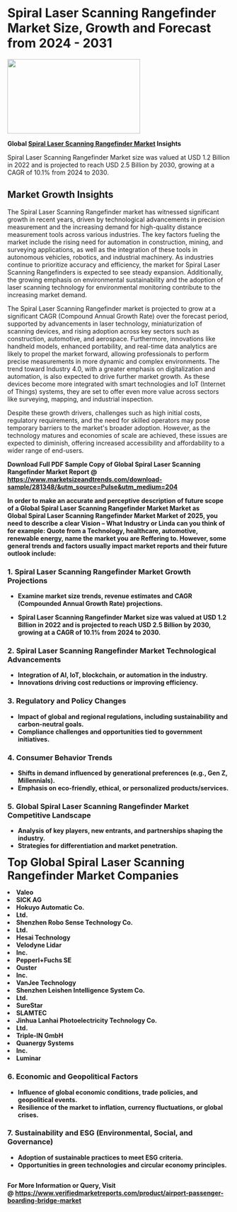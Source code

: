 <H1>Spiral Laser Scanning Rangefinder Market Size, Growth and Forecast from 2024 - 2031</H1><img class="aligncenter size-medium wp-image-584254" src="https://thirdeyenews.in/wp-content/uploads/2024/09/Global-Market-Research-300x168.jpeg" alt="" width="300" height="168" /><p><strong>Global&nbsp;<a href="https://www.marketsizeandtrends.com/download-sample/281348/&amp;utm_source=Pulse&amp;utm_medium=204">Spiral Laser Scanning Rangefinder Market</a> Insights</strong></p><p>Spiral Laser Scanning Rangefinder Market size was valued at USD 1.2 Billion in 2022 and is projected to reach USD 2.5 Billion by 2030, growing at a CAGR of 10.1% from 2024 to 2030.</p><p><h2>Market Growth Insights</h2> <p>The Spiral Laser Scanning Rangefinder market has witnessed significant growth in recent years, driven by technological advancements in precision measurement and the increasing demand for high-quality distance measurement tools across various industries. The key factors fueling the market include the rising need for automation in construction, mining, and surveying applications, as well as the integration of these tools in autonomous vehicles, robotics, and industrial machinery. As industries continue to prioritize accuracy and efficiency, the market for Spiral Laser Scanning Rangefinders is expected to see steady expansion. Additionally, the growing emphasis on environmental sustainability and the adoption of laser scanning technology for environmental monitoring contribute to the increasing market demand.</p> <p><strong></strong></p> <p>The Spiral Laser Scanning Rangefinder market is projected to grow at a significant CAGR (Compound Annual Growth Rate) over the forecast period, supported by advancements in laser technology, miniaturization of scanning devices, and rising adoption across key sectors such as construction, automotive, and aerospace. Furthermore, innovations like handheld models, enhanced portability, and real-time data analytics are likely to propel the market forward, allowing professionals to perform precise measurements in more dynamic and complex environments. The trend toward Industry 4.0, with a greater emphasis on digitalization and automation, is also expected to drive further market growth. As these devices become more integrated with smart technologies and IoT (Internet of Things) systems, they are set to offer even more value across sectors like surveying, mapping, and industrial inspection. <p>Despite these growth drivers, challenges such as high initial costs, regulatory requirements, and the need for skilled operators may pose temporary barriers to the market's broader adoption. However, as the technology matures and economies of scale are achieved, these issues are expected to diminish, offering increased accessibility and affordability to a wider range of end-users.</p> <p><strong></p><p><span class=""><strong>Download Full PDF Sample Copy of Global Spiral Laser Scanning Rangefinder Market Report</strong> @ <a href="https://www.marketsizeandtrends.com/download-sample/281348/&amp;utm_source=Pulse&amp;utm_medium=204" target="_blank">https://www.marketsizeandtrends.com/download-sample/281348/&amp;utm_source=Pulse&amp;utm_medium=204</a></span></p><p>In order to make an accurate and perceptive description of future scope of a Global&nbsp;Spiral Laser Scanning Rangefinder Market Market as Global&nbsp;Spiral Laser Scanning Rangefinder Market Market of 2025, you need to describe a clear Vision &ndash; What Industry or Linda can you think of for example: Quote from a Technology, healthcare, automotive, renewable energy, name the market you are Reffering to. However, some general trends and factors usually impact market reports and their future outlook include:</p><h3>1.&nbsp;<strong>Spiral Laser Scanning Rangefinder Market Growth Projections</strong></h3><ul><li>Examine market size trends, revenue estimates and CAGR (Compounded Annual Growth Rate) projections.</li><li><p>Spiral Laser Scanning Rangefinder Market size was valued at USD 1.2 Billion in 2022 and is projected to reach USD 2.5 Billion by 2030, growing at a CAGR of 10.1% from 2024 to 2030.</p></li></ul><h3>2.&nbsp;<strong>Spiral Laser Scanning Rangefinder Market Technological Advancements</strong></h3><ul><li>Integration of AI, IoT, blockchain, or automation in the industry.</li><li>Innovations driving cost reductions or improving efficiency.</li></ul><h3>3.&nbsp;<strong>Regulatory and Policy Changes</strong></h3><ul><li>Impact of global and regional regulations, including sustainability and carbon-neutral goals.</li><li>Compliance challenges and opportunities tied to government initiatives.</li></ul><h3>4.&nbsp;<strong>Consumer Behavior Trends</strong></h3><ul><li>Shifts in demand influenced by generational preferences (e.g., Gen Z, Millennials).</li><li>Emphasis on eco-friendly, ethical, or personalized products/services.</li></ul><h3>5.&nbsp;<strong>Global Spiral Laser Scanning Rangefinder Market Competitive Landscape</strong></h3><ul><li>Analysis of key players, new entrants, and partnerships shaping the industry.</li><li>Strategies for differentiation and market penetration.</li></ul><p data-pm-slice="1 1 []"><span style="color: inherit; font-family: inherit; font-size: 25px;">Top Global Spiral Laser Scanning Rangefinder Market Companies</span></p><div class="" data-test-id=""><p><li>Valeo</li><li> SICK AG</li><li> Hokuyo Automatic Co.</li><li> Ltd.</li><li> Shenzhen Robo Sense Technology Co.</li><li> Ltd.</li><li> Hesai Technology</li><li> Velodyne Lidar</li><li> Inc.</li><li> Pepperl+Fuchs SE</li><li> Ouster</li><li> Inc.</li><li> VanJee Technology</li><li> Shenzhen Leishen Intelligence System Co.</li><li> Ltd.</li><li> SureStar</li><li> SLAMTEC</li><li> Jinhua Lanhai Photoelectricity Technology Co.</li><li>Ltd.</li><li> Triple-IN GmbH</li><li> Quanergy Systems</li><li> Inc.</li><li> Luminar</li></p></div><h3>6.&nbsp;<strong>Economic and Geopolitical Factors</strong></h3><ul><li>Influence of global economic conditions, trade policies, and geopolitical events.</li><li>Resilience of the market to inflation, currency fluctuations, or global crises.</li></ul><h3>7.&nbsp;<strong>Sustainability and ESG (Environmental, Social, and Governance)</strong></h3><ul><li>Adoption of sustainable practices to meet ESG criteria.</li><li>Opportunities in green technologies and circular economy principles.</li></ul><h2><strong style="font-size: 14px;">For More Information or Query, Visit @&nbsp;</strong><a style="background-color: #ffffff; font-size: 14px;" href="https://www.marketsizeandtrends.com/report/spiral-laser-scanning-rangefinder-market/" target="_blank">https://www.verifiedmarketreports.com/product/airport-passenger-boarding-bridge-market</a></h2>
